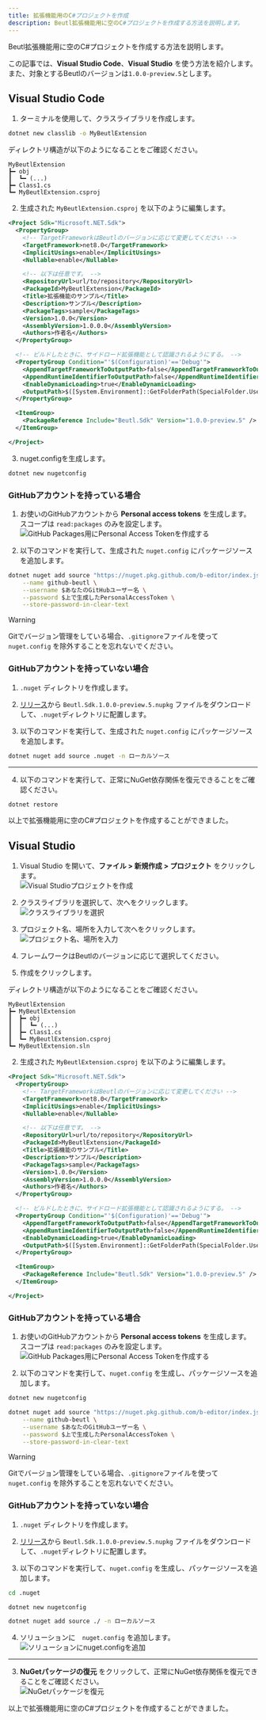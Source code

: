 ```yaml
---
title: 拡張機能用のC#プロジェクトを作成
description: Beutl拡張機能用に空のC#プロジェクトを作成する方法を説明します。
---
```


Beutl拡張機能用に空のC#プロジェクトを作成する方法を説明します。

この記事では、__Visual Studio Code__、__Visual Studio__ を使う方法を紹介します。
また、対象とするBeutlのバージョンは`1.0.0-preview.5`とします。

## Visual Studio Code
1. ターミナルを使用して、クラスライブラリを作成します。  
```sh
dotnet new classlib -o MyBeutlExtension
```

ディレクトリ構造が以下のようになることをご確認ください。
```
MyBeutlExtension
┣━ obj
┃  ┗━ (...)
┣━ Class1.cs
┗━ MyBeutlExtension.csproj
```

2. 生成された `MyBeutlExtension.csproj` を以下のように編集します。
```xml
<Project Sdk="Microsoft.NET.Sdk">
  <PropertyGroup>
    <!-- TargetFrameworkはBeutlのバージョンに応じて変更してください -->
    <TargetFramework>net8.0</TargetFramework>
    <ImplicitUsings>enable</ImplicitUsings>
    <Nullable>enable</Nullable>

    <!-- 以下は任意です。 -->
    <RepositoryUrl>url/to/repository</RepositoryUrl>
    <PackageId>MyBeutlExtension</PackageId>
    <Title>拡張機能のサンプル</Title>
    <Description>サンプル</Description>
    <PackageTags>sample</PackageTags>
    <Version>1.0.0</Version>
    <AssemblyVersion>1.0.0.0</AssemblyVersion>
    <Authors>作者名</Authors>
  </PropertyGroup>

  <!-- ビルドしたときに、サイドロード拡張機能として認識されるようにする。 -->
  <PropertyGroup Condition="'$(Configuration)'=='Debug'">
    <AppendTargetFrameworkToOutputPath>false</AppendTargetFrameworkToOutputPath>
    <AppendRuntimeIdentifierToOutputPath>false</AppendRuntimeIdentifierToOutputPath>
    <EnableDynamicLoading>true</EnableDynamicLoading>
    <OutputPath>$([System.Environment]::GetFolderPath(SpecialFolder.UserProfile))\.beutl\sideloads\$(AssemblyName)</OutputPath>
  </PropertyGroup>

  <ItemGroup>
    <PackageReference Include="Beutl.Sdk" Version="1.0.0-preview.5" />
  </ItemGroup>

</Project>
```

3. nuget.configを生成します。
```sh
dotnet new nugetconfig
```

### GitHubアカウントを持っている場合

1. お使いのGitHubアカウントから __Personal access tokens__ を生成します。  
   スコープは `read:packages` のみを設定します。  
![GitHub Packages用にPersonal Access Tokenを作成する](_images/2.create-csproj/create-personal-access-token.png)

2. 以下のコマンドを実行して、生成された `nuget.config` にパッケージソースを追加します。
```sh
dotnet nuget add source "https://nuget.pkg.github.com/b-editor/index.json" \
    --name github-beutl \
    --username $あなたのGitHubユーザー名 \
    --password $上で生成したPersonalAccessToken \
    --store-password-in-clear-text
```
> [!WARNING]
> Gitでバージョン管理をしている場合、`.gitignore`ファイルを使って `nuget.config` を除外することを忘れないでください。

### GitHubアカウントを持っていない場合

1. `.nuget` ディレクトリを作成します。

2. [リリース](https://github.com/b-editor/beutl/releases)から `Beutl.Sdk.1.0.0-preview.5.nupkg` ファイルをダウンロードして、`.nuget`ディレクトリに配置します。

3. 以下のコマンドを実行して、生成された `nuget.config` にパッケージソースを追加します。
```sh
dotnet nuget add source .nuget -n ローカルソース
```

----
4. 以下のコマンドを実行して、正常にNuGet依存関係を復元できることをご確認ください。
```sh
dotnet restore
```

以上で拡張機能用に空のC#プロジェクトを作成することができました。

## Visual Studio
1. Visual Studio を開いて、__ファイル &gt; 新規作成 &gt; プロジェクト__ をクリックします。  
![Visual Studioプロジェクトを作成](_images/2.create-csproj/visual-studio/create-new-project.png)

2. クラスライブラリを選択して、次へをクリックします。  
![クラスライブラリを選択](_images/2.create-csproj/visual-studio/select-classlib.png)

3. プロジェクト名、場所を入力して次へをクリックします。
![プロジェクト名、場所を入力](_images/2.create-csproj/visual-studio/confirm-name-and-location.png)

4. フレームワークはBeutlのバージョンに応じて選択してください。

5. 作成をクリックします。

ディレクトリ構造が以下のようになることをご確認ください。
```
MyBeutlExtension
┣━ MyBeutlExtension
┃  ┣━ obj
┃  ┃  ┗━ (...)
┃  ┣━ Class1.cs
┃  ┗━ MyBeutlExtension.csproj
┗━ MyBeutlExtension.sln
```

2. 生成された `MyBeutlExtension.csproj` を以下のように編集します。
```xml
<Project Sdk="Microsoft.NET.Sdk">
  <PropertyGroup>
    <!-- TargetFrameworkはBeutlのバージョンに応じて変更してください -->
    <TargetFramework>net8.0</TargetFramework>
    <ImplicitUsings>enable</ImplicitUsings>
    <Nullable>enable</Nullable>

    <!-- 以下は任意です。 -->
    <RepositoryUrl>url/to/repository</RepositoryUrl>
    <PackageId>MyBeutlExtension</PackageId>
    <Title>拡張機能のサンプル</Title>
    <Description>サンプル</Description>
    <PackageTags>sample</PackageTags>
    <Version>1.0.0</Version>
    <AssemblyVersion>1.0.0.0</AssemblyVersion>
    <Authors>作者名</Authors>
  </PropertyGroup>

  <!-- ビルドしたときに、サイドロード拡張機能として認識されるようにする。 -->
  <PropertyGroup Condition="'$(Configuration)'=='Debug'">
    <AppendTargetFrameworkToOutputPath>false</AppendTargetFrameworkToOutputPath>
    <AppendRuntimeIdentifierToOutputPath>false</AppendRuntimeIdentifierToOutputPath>
    <EnableDynamicLoading>true</EnableDynamicLoading>
    <OutputPath>$([System.Environment]::GetFolderPath(SpecialFolder.UserProfile))\.beutl\sideloads\$(AssemblyName)</OutputPath>
  </PropertyGroup>

  <ItemGroup>
    <PackageReference Include="Beutl.Sdk" Version="1.0.0-preview.5" />
  </ItemGroup>

</Project>
```

### GitHubアカウントを持っている場合

1. お使いのGitHubアカウントから __Personal access tokens__ を生成します。  
   スコープは `read:packages` のみを設定します。
![GitHub Packages用にPersonal Access Tokenを作成する](_images/2.create-csproj/create-personal-access-token.png)

2. 以下のコマンドを実行して、`nuget.config` を生成し、パッケージソースを追加します。
```sh
dotnet new nugetconfig

dotnet nuget add source "https://nuget.pkg.github.com/b-editor/index.json" \
    --name github-beutl \
    --username $あなたのGitHubユーザー名 \
    --password $上で生成したPersonalAccessToken \
    --store-password-in-clear-text
```
> [!WARNING]
> Gitでバージョン管理をしている場合、`.gitignore`ファイルを使って `nuget.config` を除外することを忘れないでください。

### GitHubアカウントを持っていない場合

1. `.nuget` ディレクトリを作成します。

2. [リリース](https://github.com/b-editor/beutl/releases)から `Beutl.Sdk.1.0.0-preview.5.nupkg` ファイルをダウンロードして、`.nuget`ディレクトリに配置します。

3. 以下のコマンドを実行して、`nuget.config` を生成し、パッケージソースを追加します。
```sh
cd .nuget

dotnet new nugetconfig

dotnet nuget add source ./ -n ローカルソース
```

4. ソリューションに　`nuget.config` を追加します。  
![ソリューションにnuget.configを追加](_images/2.create-csproj/visual-studio/add-nuget-config.png)

----
3. __NuGetパッケージの復元__ をクリックして、正常にNuGet依存関係を復元できることをご確認ください。  
![NuGetパッケージを復元](_images/2.create-csproj/visual-studio/restore-nuget-packages.png)

以上で拡張機能用に空のC#プロジェクトを作成することができました。
